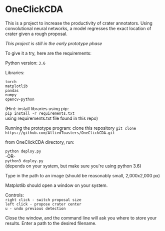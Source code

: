 # OneClickCDA

This is a project to increase the productivity of crater annotators. Using convolutional neural networks, a model regresses the exact location of crater given a rough proposal.

*This project is still in the early prototype phase*

To give it a try, here are the requirements:

Python version: `3.6`

Libraries:
```
torch
matplotlib
pandas
numpy
opencv-python
```

(Hint: install libraries using pip:<br>
`pip install -r requirements.txt`<br>
using requirements.txt file found in this repo)

Running the prototype program:
clone this repository
`git clone https://github.com/AlliedToasters/OneClickCDA.git`<br>

from OneClickCDA directory, run:<br>

`python deploy.py`<br>
-OR-<br>
`python3 deploy.py`<br>
(depends on your system, but make sure you're using python 3.6)<br>

Type in the path to an image (should be reasonably small, 2,000x2,000 px)<br>

Matplotlib should open a window on your system.<br>

Controls:<br>
`right click - switch proposal size`<br>
`left click - propose crater center`<br>
`u - undo previous detection`<br>

Close the window, and the command line will ask you where to store your results. Enter a path to the desired filename.
